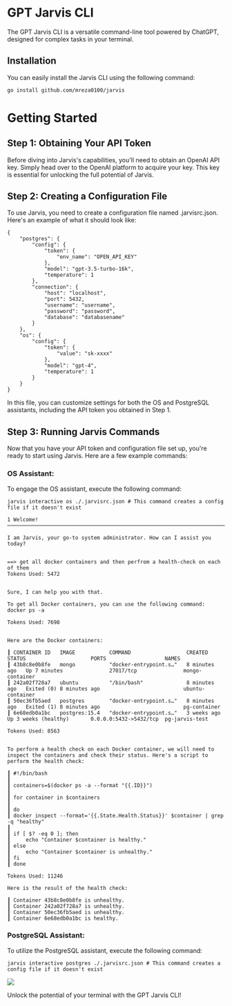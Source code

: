 # GPT Jarvis CLI

The GPT Jarvis CLI is a versatile command-line tool powered by ChatGPT, designed for complex tasks in your terminal.


## Installation

You can easily install the Jarvis CLI using the following command:

```bash
go install github.com/mreza0100/jarvis
```

# Getting Started

## Step 1: Obtaining Your API Token
Before diving into Jarvis's capabilities, you'll need to obtain an OpenAI API key. Simply head over to the OpenAI platform to acquire your key. This key is essential for unlocking the full potential of Jarvis.

## Step 2: Creating a Configuration File
To use Jarvis, you need to create a configuration file named .jarvisrc.json. Here's an example of what it should look like:

```
{
	"postgres": {
		"config": {
			"token": {
				"env_name": "OPEN_API_KEY"
			},
			"model": "gpt-3.5-turbo-16k",
			"temperature": 1
		},
		"connection": {
			"host": "localhost",
			"port": 5432,
			"username": "username",
			"password": "password",
			"database": "databasename"
		}
	},
	"os": {
		"config": {
			"token": {
				"value": "sk-xxxx"
			},
			"model": "gpt-4",
			"temperature": 1
		}
	}
}
```
In this file, you can customize settings for both the OS and PostgreSQL assistants, including the API token you obtained in Step 1.


## Step 3: Running Jarvis Commands
Now that you have your API token and configuration file set up, you're ready to start using Jarvis. Here are a few example commands:

### OS Assistant:
To engage the OS assistant, execute the following command:

```
jarvis interactive os ./.jarvisrc.json # This command creates a config file if it doesn't exist
```


```
1 Welcome!
──────────────────────────────────────────────────────────────────────────────────────────────────────────────────────────────────

I am Jarvis, your go-to system administrator. How can I assist you today?


==> get all docker containers and then perfrom a health-check on each of them
Tokens Used: 5472


Sure, I can help you with that.

To get all Docker containers, you can use the following command: docker ps -a

Tokens Used: 7698


Here are the Docker containers:

┃ CONTAINER ID   IMAGE           COMMAND                  CREATED         STATUS                     PORTS                   NAMES
┃ 43b8c8e0b8fe   mongo           "docker-entrypoint.s…"   8 minutes ago   Up 7 minutes               27017/tcp               mongo-container
┃ 242a02f728a7   ubuntu          "/bin/bash"              8 minutes ago   Exited (0) 8 minutes ago                           ubuntu-container
┃ 50ec36fb5aed   postgres        "docker-entrypoint.s…"   8 minutes ago   Exited (1) 8 minutes ago                           pg-container
┃ 6e68edb0a1bc   postgres:15.4   "docker-entrypoint.s…"   3 weeks ago     Up 3 weeks (healthy)       0.0.0.0:5432->5432/tcp  pg-jarvis-test

Tokens Used: 8563


To perform a health check on each Docker container, we will need to inspect the containers and check their status. Here's a script to perform the health check:

┃ #!/bin/bash
┃ 
┃ containers=$(docker ps -a --format "{{.ID}}")
┃ 
┃ for container in $containers
┃ 
┃ do
┃ docker inspect --format='{{.State.Health.Status}}' $container | grep -q "healthy"
┃ 
┃ if [ $? -eq 0 ]; then
┃     echo "Container $container is healthy."
┃ else
┃     echo "Container $container is unhealthy."
┃ fi
┃ done

Tokens Used: 11246

Here is the result of the health check:

┃ Container 43b8c8e0b8fe is unhealthy.
┃ Container 242a02f728a7 is unhealthy.
┃ Container 50ec36fb5aed is unhealthy.
┃ Container 6e68edb0a1bc is healthy.
```

### PostgreSQL Assistant:
To utilize the PostgreSQL assistant, execute the following command:
```
jarvis interactive postgres ./.jarvisrc.json # This command creates a config file if it doesn't exist
```
![](https://github-production-user-asset-6210df.s3.amazonaws.com/59161329/273481379-34f646c9-9b8c-4d8c-a769-0b12d1ec0340.png)

Unlock the potential of your terminal with the GPT Jarvis CLI!
